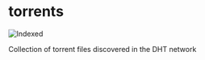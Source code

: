 torrents 
========
![Indexed](https://img.shields.io/badge/indexed-124826-blue)

Collection of torrent files discovered in the DHT network
